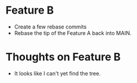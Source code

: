 # Feature B

- Create a few rebase commits
- Rebase the tip of the Feature A back into MAIN.

# Thoughts on Feature B

- It looks like I can't yet find the tree.
